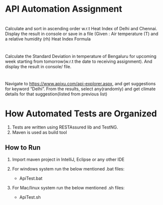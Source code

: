 # API Automation Assignment

# 
Calculate and sort in ascending order w.r.t Heat Index of Delhi and Chennai.
Display the result in console or save in a file
(Given : Air temperature (T) and a relative humidity (rh) Heat Index Formula
# 
Calculate the Standard Deviation in temperature of Bengaluru for upcoming week 
starting from tomorrow(w.r.t the date to receiving assignment). And display the result in console/ file.

# 
Navigate to https://www.apixu.com/api-explorer.aspx, and get suggestions for keyword 
“Delhi”. From the results, select any(randomly) and get climate details for that suggestion(listed from previous list)

# How Automated Tests are Organized

1. Tests are written using RESTAssured lib and TestNG.
2. Maven is used as build tool

## How to Run
1. Import maven project in IntelliJ, Eclipse or any other IDE
2. For windows system run the below mentioned .bat files: 
   - ApiTest.bat
 
3. For Mac/linux system run the below mentioned .sh files: 
   - ApiTest.sh
   